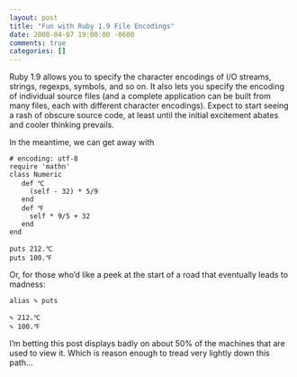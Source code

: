 ```yaml
---
layout: post
title: "Fun with Ruby 1.9 File Encodings"
date: 2008-04-07 19:00:00 -0600
comments: true
categories: []
---
```


Ruby 1.9 allows you to specify the character encodings of I/O streams, strings, regexps, symbols, and so on. It also lets you specify the encoding of individual source files (and a complete application can be built from many files, each with different character encodings). Expect to start seeing a rash of obscure source code, at least until the initial excitement abates and cooler thinking prevails.


In the meantime, we can get away with



```
# encoding: utf-8
require 'mathn'
class Numeric
   def ℃
     (self - 32) * 5/9
   end
   def ℉
     self * 9/5 + 32
   end
end
 
puts 212.℃
puts 100.℉

```



Or, for those who’d like a peek at the start of a road that eventually leads to madness:



```
alias ✎ puts 
 
✎ 212.℃
✎ 100.℉
```



I’m betting this post displays badly on about 50% of the machines that are used to view it. Which is reason enough to tread very lightly down this path…

